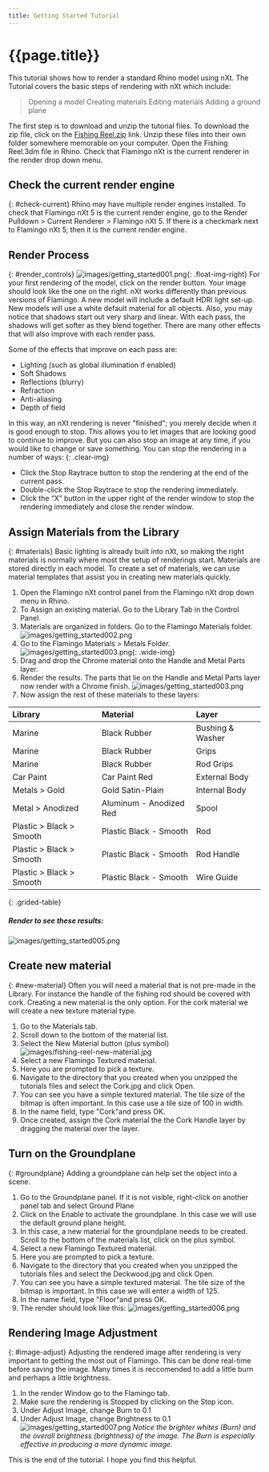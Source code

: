 ```yaml
---
title: Getting Started Tutorial
---
```

<!-- TODO: Make sure to update this page and get working in the guides section of the documentation. -->

# {{page.title}}
This tutorial shows how to render a standard Rhino model using nXt. The Tutorial covers the basic steps of rendering with nXt which include:

  > Opening a model
  > Creating materials
  > Editing materials
  > Adding a ground plane

The first step is to download and unzip the tutorial files. To download the zip file, click on the [Fishing Reel.zip](http:/files.na.mcneel.com//flamingo/nxt/5.0/tutorials/nxt5%20fishing.zip) link. Unzip these files into their own folder somewhere memorable on your computer. Open the Fishing Reel.3dm file in Rhino. Check that Flamingo nXt is the current renderer in the render drop down menu.

## Check the current render engine
{: #check-current}
Rhino may have multiple render engines installed.  To check that Flamingo nXt 5 is the current render engine, go to the Render Pulldown > Current Renderer > Flamingo nXt 5.  If there is a checkmark next to Flamingo nXt 5, then it is the current render engine.

## Render Process
{: #render_controls}
![images/getting_started001.png](images/getting_started001.png){: .float-img-right} For your first rendering of the model, click on the render button. Your image should look like the one on the right. nXt works differently than previous versions of Flamingo. A new model will include a default HDRI light set-up.  New models will use a white default material for all objects. Also, you may notice that shadows start out very sharp and linear. With each pass, the shadows will get softer as they blend together. There are many other effects that will also improve with each render pass.

Some of the effects that improve on each pass are:

  * Lighting (such as global illumination if enabled)
  * Soft Shadows
  * Reflections (blurry)
  * Refraction
  * Anti-aliasing
  * Depth of field

In this way, an nXt rendering is never "finished"; you merely decide when it is good enough to stop. This allows you to let images that are looking good to continue to improve. But you can also stop an image at any time, if you would like to change or save something. You can stop the rendering in a number of ways:
{: .clear-img}

  * Click the Stop Raytrace button to stop the rendering at the end of the current pass.
  * Double-click the Stop Raytrace to stop the rendering immediately.
  * Click the “X” button in the upper right of the render window to stop the rendering immediately and close the render window.

## Assign Materials from the Library
{: #materials}
Basic lighting is already built into nXt, so making the right materials is normally where most the setup of renderings start. Materials are stored directly in each model. To create a set of materials, we can use material templates that assist you in creating new materials quickly.

  1. Open the Flamingo nXt control panel from the Flamingo nXt drop down menu in Rhino.
  1. To Assign an existing material. Go to the Library Tab in the Control Panel.
  1. Materials are organized in folders. Go to the Flamingo Materials folder.
  ![images/getting_started002.png](images/getting_started002.png)
  1. Go to the Flamingo Materials > Metals Folder.
  ![images/getting_started003.png](images/getting_started004.png){: .wide-img}
  1. Drag and drop the Chrome material onto the Handle and Metal Parts layer.
  1. Render the results. The parts that lie on the Handle and Metal Parts layer now render with a Chrome finish.
  ![images/getting_started003.png](images/getting_started003.png)
  1. Now assign the rest of these materials to these layers:

 | Library | Material | Layer |
 |:-------|:------|:------|
 | Marine | Black Rubber | Bushing & Washer |
 | Marine | Black Rubber | Grips |
 | Marine | Black Rubber | Rod Grips |
 | Car Paint | Car Paint Red | External Body |
 | Metals > Gold | Gold Satin-Plain | Internal Body |
 | Metal > Anodized | Aluminum - Anodized Red | Spool |
 | Plastic > Black > Smooth | Plastic Black - Smooth | Rod |
 | Plastic > Black > Smooth | Plastic Black - Smooth | Rod Handle |
 | Plastic > Black > Smooth | Plastic Black - Smooth | Wire Guide |
{: .grided-table}

##### Render to see these results:
 ![images/getting_started005.png](images/getting_started005.png)

## Create new material
{: #new-material}
Often you will need a material that is not pre-made in the Library. For instance the handle of the fishing rod should be covered with cork. Creating a new material is the only option. For the cork material we will create a new texture material type.

 1. Go to the Materials tab.
 1. Scroll down to the bottom of the material list.
 1. Select the New Material button (plus symbol)
  ![images/fishing-reel-new-material.jpg](images/fishing-reel-new-material.jpg)
 1. Select a new Flamingo Textured material.
 1. Here you are prompted to pick a texture.
 1. Navigate to the directory that you created when you unzipped the tutorials files and select the Cork.jpg and click Open.
 1. You can see you have a simple textured material. The tile size of the bitmap is often important. In this case use a tile size of 100 in width.
 1. In the name field, type "Cork"and press OK.
 1. Once created, assign the Cork material the the Cork Handle layer by dragging the material over the layer.

## Turn on the Groundplane
{: #groundplane}
Adding a groundplane can help set the object into a scene.

1. Go to the Groundplane panel.  If it is not visible, right-click on another panel tab and select Ground Plane
1. Click on the Enable to activate the groundplane.  In this case we will use the default ground plane height.
1. In this case, a new material for the groundplane needs to be created. Scroll to the bottom of the materials list, click on the plus symbol.
1. Select a new Flamingo Textured material.
1. Here you are prompted to pick a texture.
1. Navigate to the directory that you created when you unzipped the tutorials files and select the Deckwood.jpg and click Open.
1. You can see you have a simple textured material. The tile size of the bitmap is important. In this case we will enter a width of 125.
1. In the name field, type "Floor"and press OK.
1. The render should look like this:
![images/getting_started006.png](images/getting_started006.png)


## Rendering Image Adjustment
{: #image-adjust}
Adjusting the rendered image after rendering is very important to getting the most out of Flamingo. This can be done real-time before saving the image. Many times it is reccomended to add a little burn and perhaps a little brightness.

1. In the render Window go to the Flamingo tab.
1. Make sure the rendering is Stopped by clicking on the Stop icon.
1. Under Adjust Image, change Burn to 0.1
1. Under Adjust Image, change Brightness to 0.1
![images/getting_started007.png](images/getting_started007.png)
*Notice the brighter whites (Burn) and the overall brightness (brightness) of the image.  The Burn is especially effective in producing a more dynamic image.*



This is the end of the tutorial. I hope you find this helpful.
